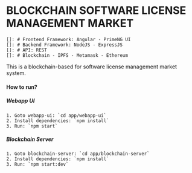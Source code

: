 # BLOCKCHAIN SOFTWARE LICENSE MANAGEMENT MARKET

    []: # Frontend Framework: Angular - PrimeNG UI
    []: # Backend Framework: NodeJS - ExpressJS
    []: # API: REST
    []: # Blockchain - IPFS - Metamask - Ethereum

This is a blockchain-based for software license management market system.

#### How to run?

##### Webapp UI
    1. Goto webapp-ui: `cd app/webapp-ui`
    2. Install dependencies: `npm install`
    3. Run: `npm start`

##### Blockchain Server
    1. Goto blockchain-server: `cd app/blockchain-server`
    2. Install dependencies: `npm install`
    3. Run: `npm start:dev`
